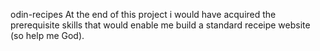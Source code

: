  odin-recipes
At the end of this project i would have acquired the prerequisite skills that would enable me build a standard receipe website (so help me God).

